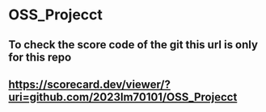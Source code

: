# OSS_Projecct
## To check the score code of the git  this url is only for this repo

## https://scorecard.dev/viewer/?uri=github.com/2023lm70101/OSS_Projecct
